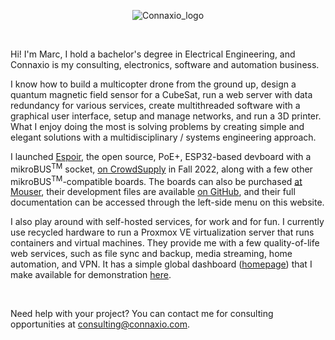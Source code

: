 <center>

![Connaxio_logo](/connaxio_logo_black.svg)

</center>

<br/>

Hi! I'm Marc, I hold a bachelor's degree in Electrical Engineering, and Connaxio is my consulting, electronics, software and automation business. 

I know how to build a multicopter drone from the ground up, design a quantum magnetic field sensor for a CubeSat, run a web server with data redundancy for various services, create multithreaded software with a graphical user interface, setup and manage networks, and run a 3D printer. What I enjoy doing the most is solving problems by creating simple and elegant solutions with a multidisciplinary / systems engineering approach.

I launched [Espoir](./espoir/hardware.md), the open source, PoE+, ESP32-based devboard with a mikroBUS<sup>TM</sup> socket, [on CrowdSupply](https://www.crowdsupply.com/connaxio/espoir) in Fall 2022, along with a few other mikroBUS<sup>TM</sup>-compatible boards. The boards can also be purchased [at Mouser](https://www.mouser.com/manufacturer/connaxio/), their development files are available [on GitHub](https://github.com/Connaxio), and their full documentation can be accessed through the left-side menu on this website.

I also play around with self-hosted services, for work and for fun. I currently use recycled hardware to run a Proxmox VE virtualization server that runs containers and virtual machines. They provide me with a few quality-of-life web services, such as file sync and backup, media streaming, home automation, and VPN. It has a simple global dashboard ([homepage](https://github.com/benphelps/homepage)) that I make available for demonstration [here](https://homepage.connaxio.com).

<br/>

Need help with your project? You can contact me for consulting opportunities at consulting@connaxio.com.

